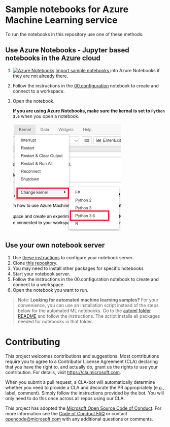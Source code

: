 # Sample notebooks for Azure Machine Learning service

To run the notebooks in this repository use one of these methods:

## Use Azure Notebooks - Jupyter based notebooks in the Azure cloud

1. [![Azure Notebooks](https://notebooks.azure.com/launch.png)](https://aka.ms/aml-clone-azure-notebooks)
[Import sample notebooks ](https://aka.ms/aml-clone-azure-notebooks) into Azure Notebooks if they are not already there.
1. Follow the instructions in the [00.configuration](00.configuration.ipynb) notebook to create and connect to a workspace.
1. Open the notebook.
    
    **If you are using Azure Notebooks, make sure the kernal is set to `Python 3.6`** when you open a notebook. 
    
    ![set kernal to Python 3.6](images/python36.png)


## **Use your own notebook server**

1. Use [these instructions](https://aka.ms/aml-how-to-configure-environment) to  configure your notebook server.
1. Clone [this repository](https://aka.ms/aml-notebooks).
1. You may need to install other packages for specific notebooks
1. Start your notebook server.
1. Follow the instructions in the 00.configuration notebook to create and connect to a workspace.
1. Open the notebook you want to run.

> Note: **Looking for automated machine learning samples?**
> For your convenience, you can use an installation script instead of the steps below for the automated ML notebooks. Go to the [automl folder README](automl/README.md) and follow the instructions.  The script installs all  packages needed for notebooks in that folder.

# Contributing

This project welcomes contributions and suggestions.  Most contributions require you to agree to a
Contributor License Agreement (CLA) declaring that you have the right to, and actually do, grant us
the rights to use your contribution. For details, visit https://cla.microsoft.com.

When you submit a pull request, a CLA-bot will automatically determine whether you need to provide
a CLA and decorate the PR appropriately (e.g., label, comment). Simply follow the instructions
provided by the bot. You will only need to do this once across all repos using our CLA.

This project has adopted the [Microsoft Open Source Code of Conduct](https://opensource.microsoft.com/codeofconduct/).
For more information see the [Code of Conduct FAQ](https://opensource.microsoft.com/codeofconduct/faq/) or
contact [opencode@microsoft.com](mailto:opencode@microsoft.com) with any additional questions or comments.
